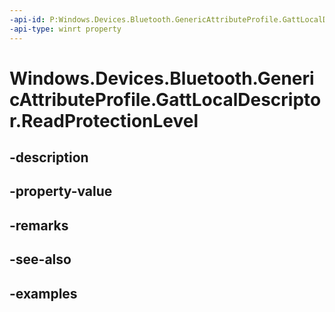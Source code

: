 ```yaml
---
-api-id: P:Windows.Devices.Bluetooth.GenericAttributeProfile.GattLocalDescriptor.ReadProtectionLevel
-api-type: winrt property
---
```


<!-- Property syntax.
public GattProtectionLevel ReadProtectionLevel { get; }
-->

# Windows.Devices.Bluetooth.GenericAttributeProfile.GattLocalDescriptor.ReadProtectionLevel

## -description

## -property-value

## -remarks

## -see-also

## -examples

